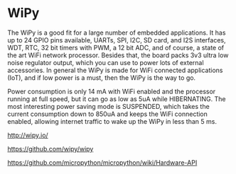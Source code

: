 # WiPy 

The WiPy is a good fit for a large number of embedded applications. It has up to 24 GPIO pins available, UARTs, SPI, I2C, SD card, and I2S interfaces, WDT, RTC, 32 bit timers with PWM, a 12 bit ADC, and of course, a state of the art WiFi network processor. Besides that, the board packs 3v3 ultra low noise regulator output, which you can use to power lots of external accessories. In general the WiPy is made for WiFi connected applications (IoT), and if low power is a must, then the WiPy is the way to go.

Power consumption is only 14 mA with WiFi enabled and the processor running at full speed, but it can go as low as 5uA while HIBERNATING. The most interesting power saving mode is SUSPENDED, which takes the current consumption down to 850uA and keeps the WiFi connection enabled, allowing internet traffic to wake up the WiPy in less than 5 ms.

<http://wipy.io/>

<https://github.com/wipy/wipy>

<https://github.com/micropython/micropython/wiki/Hardware-API>

